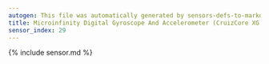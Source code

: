 ```yaml
---
autogen: This file was automatically generated by sensors-defs-to-markdown.py
title: Microinfinity Digital Gyroscope And Accelerometer (CruizCore XG 1300L)
sensor_index: 29
---
```


{% include sensor.md %}
